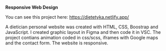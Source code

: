 **Responsive Web Design**

You can see this project here:
https://dietetyka.netlify.app/

A dietician personal website was created with HTML, CSS, Boostrap and JavaScript. I created graphic layout in Figma and then code it in VSC. The project contians animation coded in css/scss, iframes with Google maps and the contact form. The website is responsive.
